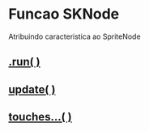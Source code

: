 # Funcao SKNode

Atribuindo caracteristica ao SpriteNode

## [.run( )](https://github.com/ghsumiyasu/Swift/blob/main/README-SpriteNode-Run-br-pt.md)
## [update( )](https://github.com/ghsumiyasu/Swift/blob/main/README-SpriteNode-Update-br-pt.md)
## [touches...( )](https://github.com/ghsumiyasu/Swift/blob/main/README-SpriteNode-Touches-br-pt.md)